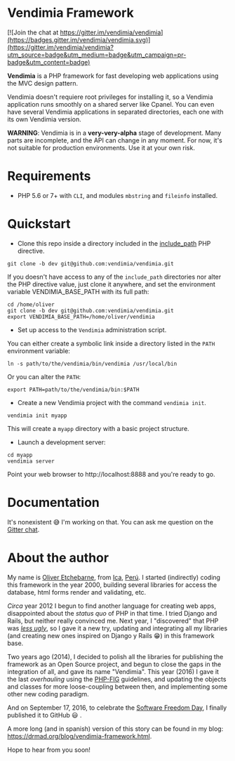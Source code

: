# Vendimia Framework

[![Join the chat at https://gitter.im/vendimia/vendimia](https://badges.gitter.im/vendimia/vendimia.svg)](https://gitter.im/vendimia/vendimia?utm_source=badge&utm_medium=badge&utm_campaign=pr-badge&utm_content=badge)

**Vendimia** is a PHP framework for fast developing web applications using the MVC design pattern.

Vendimia doesn't requiere root privileges for installing it, so a Vendimia application runs smoothly on a shared server like Cpanel. You can even have several Vendimia applications in separated directories, each one with its own Vendimia version.

**WARNING**: Vendimia is in a **very-very-alpha** stage of development. Many parts are incomplete, and the API can change in any moment. For now, it's not suitable for production environments. Use it at your own risk.

# Requirements

* PHP 5.6 or 7+ with `CLI`, and modules `mbstring` and `fileinfo` installed.

# Quickstart 

* Clone this repo inside a directory included in the [include_path](http://php.net/manual/en/ini.core.php#ini.include-path) PHP directive.

```
git clone -b dev git@github.com:vendimia/vendimia.git
```
If you doesn't have access to any of the `include_path` directories nor alter the PHP directive value, just clone it anywhere, and set the environment variable VENDIMIA_BASE_PATH with its full path:

```
cd /home/oliver
git clone -b dev git@github.com:vendimia/vendimia.git
export VENDIMIA_BASE_PATH=/home/oliver/vendimia
```

* Set up access to the `Vendimia` administration script.

You can either create a symbolic link inside a directory listed in the `PATH` environment variable:

```
ln -s path/to/the/vendimia/bin/vendimia /usr/local/bin
```

Or you can alter the `PATH`:

```
export PATH=path/to/the/vendimia/bin:$PATH
```

* Create a new Vendimia project with the command `vendimia init`.

```
vendimia init myapp
```

This will create a `myapp` directory with a basic project structure.

* Launch a development server:

```
cd myapp
vendimia server
```

Point your web browser to http://localhost:8888 and you're ready to go.

# Documentation

It's nonexistent :sweat_smile: I'm working on that. You can ask me question on the [Gitter chat](https://gitter.im/vendimia/vendimia).

# About the author

My name is [Oliver Etchebarne](http://drmad.org), from [Ica](https://en.wikipedia.org/wiki/Ica,_Peru), [Perú](https://en.wikipedia.org/wiki/Peru). I started (indirectly) coding this framework in the year 2000, building several libraries for access the database, html forms render and validating, etc.

*Circa* year 2012 I begun to find another language for creating web apps, disappointed about the *status quo* of PHP in that time. I tried Django and Rails, but neither really convinced me. Next year, I "discovered" that PHP was *[less ugly](https://drmad.org/blog/10-cosas-que-probablemente-no-sabias-de-php.html)*, so I gave it a new try, updating and integrating all my libraries (and creating new ones inspired on Django y Rails :grin:) in this framework base. 

Two years ago (2014), I decided to polish all the libraries for publishing the framework as an Open Source project, and begun to close the gaps in the integration of all, and gave its name "Vendimia". This year (2016) I gave it the last *overhauling* using the [PHP-FIG](http://www.php-fig.org/) guidelines, and updating the objects and classes for more loose-coupling between then, and implementing some other new coding paradigm.

And on September 17, 2016, to celebrate the [Software Freedom Day](http://www.softwarefreedomday.org/), I finally published it to GitHub :smiley: .

A more long (and in spanish) version of this story can be found in my blog: https://drmad.org/blog/vendimia-framework.html.

Hope to hear from you soon!